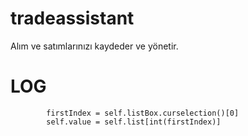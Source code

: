 # tradeassistant
Alım ve satımlarınızı kaydeder ve yönetir.
# LOG
            firstIndex = self.listBox.curselection()[0]
            self.value = self.list[int(firstIndex)]
